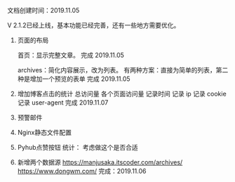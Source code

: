 文档创建时间：2019.11.05

V 2.1.2已经上线，基本功能已经完善，还有一些地方需要优化。

1. 页面的布局

   首页：显示完整文章。
   完成 2019.11.05
   
   archives：简化内容展示，改为列表。
   有两种方案：直接为简单的列表，第二种是增加一个预览的表单
   完成 2019.11.05
   
2. 增加博客点击的统计
   总访问量
   各个页面访问量
   记录时间
   记录 ip
   记录 cookie
   记录 user-agent
   完成 2019.11.07

3. 预警邮件


4. Nginx静态文件配置


5. Pyhub点赞按钮
   统计：
   考虑做这个是否合适


6. 新增两个数据源
   https://manjusaka.itscoder.com/archives/
   https://www.dongwm.com/
   完成：2019.11.06